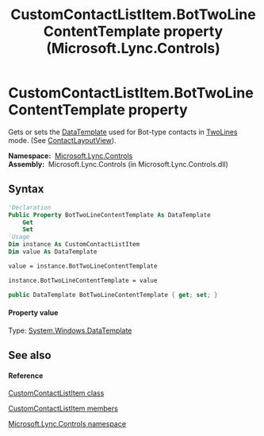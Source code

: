 ﻿---
title: CustomContactListItem.BotTwoLineContentTemplate property  (Microsoft.Lync.Controls)
TOCTitle: 'BotTwoLineContentTemplate property '
ms:assetid: P:Microsoft.Lync.Controls.CustomContactListItem.BotTwoLineContentTemplate_DI_3_UC_OCS14MrefLyncWPF
ms:mtpsurl: https://msdn.microsoft.com/en-us/library/microsoft.lync.controls.customcontactlistitem.bottwolinecontenttemplate_di_3_uc_ocs14mreflyncwpf(v=office.15)
ms:contentKeyID: 48597285
ms.date: 07/28/2014
mtps_version: v=office.15
f1_keywords:
- Microsoft.Lync.Controls.CustomContactListItem.BotTwoLineContentTemplate
dev_langs:
- CSharp
- JScript
- VB
- other
---

# CustomContactListItem.BotTwoLineContentTemplate property

Gets or sets the [DataTemplate](http://msdn2.microsoft.com/en-us/library/ms589297) used for Bot-type contacts in [TwoLines](contactlayoutoption-enumeration-microsoft-lync-controls_1.md) mode. (See [ContactLayoutView](customcontactlistitem-contactlayoutview-property-microsoft-lync-controls_1.md)).

**Namespace:**  [Microsoft.Lync.Controls](microsoft-lync-controls-namespace_1.md)  
**Assembly:**  Microsoft.Lync.Controls (in Microsoft.Lync.Controls.dll)

## Syntax

``` vb
'Declaration
Public Property BotTwoLineContentTemplate As DataTemplate
    Get
    Set
'Usage
Dim instance As CustomContactListItem
Dim value As DataTemplate

value = instance.BotTwoLineContentTemplate

instance.BotTwoLineContentTemplate = value
```

``` csharp
public DataTemplate BotTwoLineContentTemplate { get; set; }
```

#### Property value

Type: [System.Windows.DataTemplate](http://msdn2.microsoft.com/en-us/library/ms589297)  

## See also

#### Reference

[CustomContactListItem class](customcontactlistitem-class-microsoft-lync-controls_1.md)

[CustomContactListItem members](customcontactlistitem-members-microsoft-lync-controls_1.md)

[Microsoft.Lync.Controls namespace](microsoft-lync-controls-namespace_1.md)

